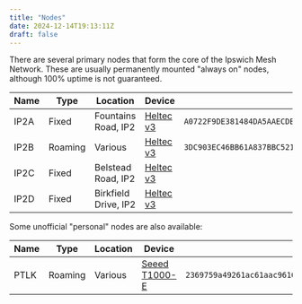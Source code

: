 ```yaml
---
title: "Nodes"
date: 2024-12-14T19:13:11Z
draft: false
---
```


There are several primary nodes that form the core of the Ipswich Mesh Network. These are usually permanently mounted "always on" nodes, although 100% uptime is not guaranteed.

| Name | Type    | Location             | Device                                                   | Public Key                                                         |
|------|---------|----------------------|----------------------------------------------------------|--------------------------------------------------------------------|
| IP2A | Fixed   | Fountains Road, IP2  | [Heltec v3](https://heltec.org/project/wifi-lora-32-v3/) | `A0722F9DE381484DA5AAECDB61586171E2FC4A4714072BBF04FD8F09B4768DED` |
| IP2B | Roaming | Various              | [Heltec v3](https://heltec.org/project/wifi-lora-32-v3/) | `3DC903EC46BB61A837BBC5212BB6000ED93E13F3FE4A04B390A8AD80C7D5357A` |
| IP2C | Fixed   | Belstead Road, IP2   | [Heltec v3](https://heltec.org/project/wifi-lora-32-v3/) |                                                                    |
| IP2D | Fixed   | Birkfield Drive, IP2 | [Heltec v3](https://heltec.org/project/wifi-lora-32-v3/) |                                                                    |

Some unofficial "personal" nodes are also available:

| Name | Type    | Location | Device                                                                                                | Public Key                                                         |
|------|---------|----------|-------------------------------------------------------------------------------------------------------|--------------------------------------------------------------------|
| PTLK | Roaming | Various  | [Seeed T1000-E](https://www.seeedstudio.com/SenseCAP-Card-Tracker-T1000-E-for-Meshtastic-p-5913.html) | `2369759a49261ac61aac96108a2e8cb5659ce4be23a4da24601db4e5dc638f78` |
